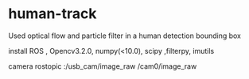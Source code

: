 # human-track

Used optical flow and particle filter in a human detection bounding box

install ROS , Opencv3.2.0, numpy(<10.0), scipy ,filterpy, imutils

camera rostopic :/usb_cam/image_raw   /cam0/image_raw
